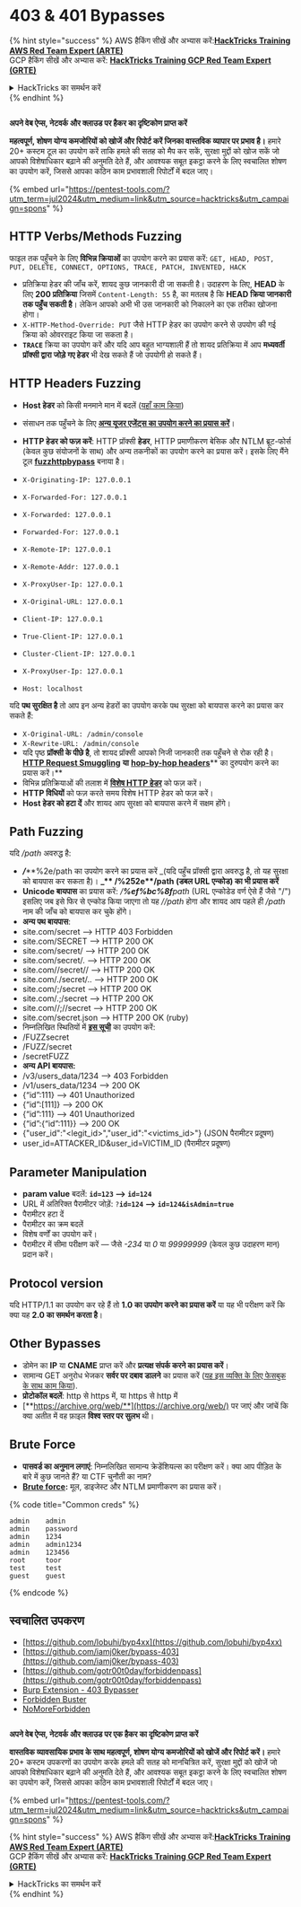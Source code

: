 # 403 & 401 Bypasses

{% hint style="success" %}
AWS हैकिंग सीखें और अभ्यास करें:<img src="../../.gitbook/assets/arte.png" alt="" data-size="line">[**HackTricks Training AWS Red Team Expert (ARTE)**](https://training.hacktricks.xyz/courses/arte)<img src="../../.gitbook/assets/arte.png" alt="" data-size="line">\
GCP हैकिंग सीखें और अभ्यास करें: <img src="../../.gitbook/assets/grte.png" alt="" data-size="line">[**HackTricks Training GCP Red Team Expert (GRTE)**<img src="../../.gitbook/assets/grte.png" alt="" data-size="line">](https://training.hacktricks.xyz/courses/grte)

<details>

<summary>HackTricks का समर्थन करें</summary>

* [**सदस्यता योजनाएँ**](https://github.com/sponsors/carlospolop) देखें!
* **हमारे** 💬 [**Discord समूह**](https://discord.gg/hRep4RUj7f) या [**telegram समूह**](https://t.me/peass) में शामिल हों या **Twitter** 🐦 पर हमें **फॉलो करें** [**@hacktricks\_live**](https://twitter.com/hacktricks_live)**.**
* हैकिंग ट्रिक्स साझा करें [**HackTricks**](https://github.com/carlospolop/hacktricks) और [**HackTricks Cloud**](https://github.com/carlospolop/hacktricks-cloud) github repos में PR सबमिट करके।

</details>
{% endhint %}

<figure><img src="../../.gitbook/assets/pentest-tools.svg" alt=""><figcaption></figcaption></figure>

**अपने वेब ऐप्स, नेटवर्क और क्लाउड पर हैकर का दृष्टिकोण प्राप्त करें**

**महत्वपूर्ण, शोषण योग्य कमजोरियों को खोजें और रिपोर्ट करें जिनका वास्तविक व्यापार पर प्रभाव है।** हमारे 20+ कस्टम टूल का उपयोग करें ताकि हमले की सतह को मैप कर सकें, सुरक्षा मुद्दों को खोज सकें जो आपको विशेषाधिकार बढ़ाने की अनुमति देते हैं, और आवश्यक सबूत इकट्ठा करने के लिए स्वचालित शोषण का उपयोग करें, जिससे आपका कठिन काम प्रभावशाली रिपोर्टों में बदल जाए।

{% embed url="https://pentest-tools.com/?utm_term=jul2024&utm_medium=link&utm_source=hacktricks&utm_campaign=spons" %}

## HTTP Verbs/Methods Fuzzing

फाइल तक पहुँचने के लिए **विभिन्न क्रियाओं** का उपयोग करने का प्रयास करें: `GET, HEAD, POST, PUT, DELETE, CONNECT, OPTIONS, TRACE, PATCH, INVENTED, HACK`

* प्रतिक्रिया हेडर की जाँच करें, शायद कुछ जानकारी दी जा सकती है। उदाहरण के लिए, **HEAD** के लिए **200 प्रतिक्रिया** जिसमें `Content-Length: 55` है, का मतलब है कि **HEAD क्रिया जानकारी तक पहुँच सकती है**। लेकिन आपको अभी भी उस जानकारी को निकालने का एक तरीका खोजना होगा।
* `X-HTTP-Method-Override: PUT` जैसे HTTP हेडर का उपयोग करने से उपयोग की गई क्रिया को ओवरराइट किया जा सकता है।
* **`TRACE`** क्रिया का उपयोग करें और यदि आप बहुत भाग्यशाली हैं तो शायद प्रतिक्रिया में आप **मध्यवर्ती प्रॉक्सी द्वारा जोड़े गए हेडर** भी देख सकते हैं जो उपयोगी हो सकते हैं।

## HTTP Headers Fuzzing

* **Host हेडर** को किसी मनमाने मान में बदलें ([यहाँ काम किया](https://medium.com/@sechunter/exploiting-admin-panel-like-a-boss-fc2dd2499d31))
* संसाधन तक पहुँचने के लिए [**अन्य यूजर एजेंट्स का उपयोग करने का प्रयास करें**](https://github.com/danielmiessler/SecLists/blob/master/Fuzzing/User-Agents/UserAgents.fuzz.txt)।
*   **HTTP हेडर को फज़ करें**: HTTP प्रॉक्सी **हेडर**, HTTP प्रमाणीकरण बेसिक और NTLM ब्रूट-फोर्स (केवल कुछ संयोजनों के साथ) और अन्य तकनीकों का उपयोग करने का प्रयास करें। इसके लिए मैंने टूल [**fuzzhttpbypass**](https://github.com/carlospolop/fuzzhttpbypass) बनाया है।

* `X-Originating-IP: 127.0.0.1`
* `X-Forwarded-For: 127.0.0.1`
* `X-Forwarded: 127.0.0.1`
* `Forwarded-For: 127.0.0.1`
* `X-Remote-IP: 127.0.0.1`
* `X-Remote-Addr: 127.0.0.1`
* `X-ProxyUser-Ip: 127.0.0.1`
* `X-Original-URL: 127.0.0.1`
* `Client-IP: 127.0.0.1`
* `True-Client-IP: 127.0.0.1`
* `Cluster-Client-IP: 127.0.0.1`
* `X-ProxyUser-Ip: 127.0.0.1`
* `Host: localhost`

यदि **पथ सुरक्षित है** तो आप इन अन्य हेडरों का उपयोग करके पथ सुरक्षा को बायपास करने का प्रयास कर सकते हैं:

* `X-Original-URL: /admin/console`
* `X-Rewrite-URL: /admin/console`
* यदि पृष्ठ **प्रॉक्सी के पीछे है**, तो शायद प्रॉक्सी आपको निजी जानकारी तक पहुँचने से रोक रही है। [**HTTP Request Smuggling**](../../pentesting-web/http-request-smuggling/) **या** [**hop-by-hop headers**](../../pentesting-web/abusing-hop-by-hop-headers.md)** का दुरुपयोग करने का प्रयास करें।**
* विभिन्न प्रतिक्रियाओं की तलाश में [**विशेष HTTP हेडर**](special-http-headers.md) को फज़ करें।
* **HTTP विधियों** को फज़ करते समय विशेष HTTP हेडर को फज़ करें।
* **Host हेडर को हटा दें** और शायद आप सुरक्षा को बायपास करने में सक्षम होंगे।

## Path **Fuzzing**

यदि _/path_ अवरुद्ध है:

* _**/**_**%2e/path का उपयोग करने का प्रयास करें \_(यदि पहुँच प्रॉक्सी द्वारा अवरुद्ध है, तो यह सुरक्षा को बायपास कर सकता है)। **\_\*\* /%252e\*\*/path (डबल URL एन्कोड) का भी प्रयास करें**
* **Unicode बायपास** का प्रयास करें: _/**%ef%bc%8f**path_ (URL एन्कोडेड वर्ण ऐसे हैं जैसे "/") इसलिए जब इसे फिर से एन्कोड किया जाएगा तो यह _//path_ होगा और शायद आप पहले ही _/path_ नाम की जाँच को बायपास कर चुके होंगे।
* **अन्य पथ बायपास**:
* site.com/secret –> HTTP 403 Forbidden
* site.com/SECRET –> HTTP 200 OK
* site.com/secret/ –> HTTP 200 OK
* site.com/secret/. –> HTTP 200 OK
* site.com//secret// –> HTTP 200 OK
* site.com/./secret/.. –> HTTP 200 OK
* site.com/;/secret –> HTTP 200 OK
* site.com/.;/secret –> HTTP 200 OK
* site.com//;//secret –> HTTP 200 OK
* site.com/secret.json –> HTTP 200 OK (ruby)
* निम्नलिखित स्थितियों में [**इस सूची**](https://github.com/danielmiessler/SecLists/blob/master/Fuzzing/Unicode.txt) का उपयोग करें:
* /FUZZsecret
* /FUZZ/secret
* /secretFUZZ
* **अन्य API बायपास:**
* /v3/users\_data/1234 --> 403 Forbidden
* /v1/users\_data/1234 --> 200 OK
* {“id”:111} --> 401 Unauthorized
* {“id”:\[111]} --> 200 OK
* {“id”:111} --> 401 Unauthorized
* {“id”:{“id”:111\}} --> 200 OK
* {"user\_id":"\<legit\_id>","user\_id":"\<victims\_id>"} (JSON पैरामीटर प्रदूषण)
* user\_id=ATTACKER\_ID\&user\_id=VICTIM\_ID (पैरामीटर प्रदूषण)

## **Parameter Manipulation**

* **param value** बदलें: **`id=123` --> `id=124`**
* URL में अतिरिक्त पैरामीटर जोड़ें: `?`**`id=124` —-> `id=124&isAdmin=true`**
* पैरामीटर हटा दें
* पैरामीटर का क्रम बदलें
* विशेष वर्णों का उपयोग करें।
* पैरामीटर में सीमा परीक्षण करें — जैसे _-234_ या _0_ या _99999999_ (केवल कुछ उदाहरण मान) प्रदान करें।

## **Protocol version**

यदि HTTP/1.1 का उपयोग कर रहे हैं तो **1.0 का उपयोग करने का प्रयास करें** या यह भी परीक्षण करें कि क्या यह **2.0 का समर्थन करता है**।

## **Other Bypasses**

* डोमेन का **IP** या **CNAME** प्राप्त करें और **प्रत्यक्ष संपर्क करने का प्रयास करें**।
* सामान्य GET अनुरोध भेजकर **सर्वर पर दबाव डालने** का प्रयास करें ([यह इस व्यक्ति के लिए फेसबुक के साथ काम किया](https://medium.com/@amineaboud/story-of-a-weird-vulnerability-i-found-on-facebook-fc0875eb5125)).
* **प्रोटोकॉल बदलें**: http से https में, या https से http में
* [**https://archive.org/web/**](https://archive.org/web/) पर जाएं और जांचें कि क्या अतीत में वह फ़ाइल **विश्व स्तर पर सुलभ** थी।

## **Brute Force**

* **पासवर्ड का अनुमान लगाएं**: निम्नलिखित सामान्य क्रेडेंशियल्स का परीक्षण करें। क्या आप पीड़ित के बारे में कुछ जानते हैं? या CTF चुनौती का नाम?
* [**Brute force**](../../generic-hacking/brute-force.md#http-brute)**:** मूल, डाइजेस्ट और NTLM प्रमाणीकरण का प्रयास करें।

{% code title="Common creds" %}
```
admin    admin
admin    password
admin    1234
admin    admin1234
admin    123456
root     toor
test     test
guest    guest
```
{% endcode %}

## स्वचालित उपकरण

* [https://github.com/lobuhi/byp4xx](https://github.com/lobuhi/byp4xx)
* [https://github.com/iamj0ker/bypass-403](https://github.com/iamj0ker/bypass-403)
* [https://github.com/gotr00t0day/forbiddenpass](https://github.com/gotr00t0day/forbiddenpass)
* [Burp Extension - 403 Bypasser](https://portswigger.net/bappstore/444407b96d9c4de0adb7aed89e826122)
* [Forbidden Buster](https://github.com/Sn1r/Forbidden-Buster)
* [NoMoreForbidden](https://github.com/akinerk/NoMoreForbidden)

<figure><img src="../../.gitbook/assets/pentest-tools.svg" alt=""><figcaption></figcaption></figure>

**अपने वेब ऐप्स, नेटवर्क और क्लाउड पर एक हैकर का दृष्टिकोण प्राप्त करें**

**वास्तविक व्यावसायिक प्रभाव के साथ महत्वपूर्ण, शोषण योग्य कमजोरियों को खोजें और रिपोर्ट करें।** हमारे 20+ कस्टम उपकरणों का उपयोग करके हमले की सतह को मानचित्रित करें, सुरक्षा मुद्दों को खोजें जो आपको विशेषाधिकार बढ़ाने की अनुमति देते हैं, और आवश्यक सबूत इकट्ठा करने के लिए स्वचालित शोषण का उपयोग करें, जिससे आपका कठिन काम प्रभावशाली रिपोर्टों में बदल जाए।

{% embed url="https://pentest-tools.com/?utm_term=jul2024&utm_medium=link&utm_source=hacktricks&utm_campaign=spons" %}

{% hint style="success" %}
AWS हैकिंग सीखें और अभ्यास करें:<img src="../../.gitbook/assets/arte.png" alt="" data-size="line">[**HackTricks Training AWS Red Team Expert (ARTE)**](https://training.hacktricks.xyz/courses/arte)<img src="../../.gitbook/assets/arte.png" alt="" data-size="line">\
GCP हैकिंग सीखें और अभ्यास करें: <img src="../../.gitbook/assets/grte.png" alt="" data-size="line">[**HackTricks Training GCP Red Team Expert (GRTE)**<img src="../../.gitbook/assets/grte.png" alt="" data-size="line">](https://training.hacktricks.xyz/courses/grte)

<details>

<summary>HackTricks का समर्थन करें</summary>

* [**सदस्यता योजनाओं**](https://github.com/sponsors/carlospolop) की जांच करें!
* **हमारे** 💬 [**Discord समूह**](https://discord.gg/hRep4RUj7f) या [**telegram समूह**](https://t.me/peass) में शामिल हों या **Twitter** 🐦 पर हमें **फॉलो करें** [**@hacktricks\_live**](https://twitter.com/hacktricks_live)**.**
* **हैकिंग ट्रिक्स साझा करें और** [**HackTricks**](https://github.com/carlospolop/hacktricks) और [**HackTricks Cloud**](https://github.com/carlospolop/hacktricks-cloud) गिटहब रिपोजिटरी में PR सबमिट करें।

</details>
{% endhint %}
